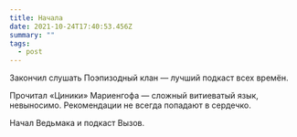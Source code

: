 ```yaml
---
title: Начала
date: 2021-10-24T17:40:53.456Z
summary: ""
tags:
  - post
---
```

Закончил слушать Поэпизодный клан — лучший подкаст всех времён.

Прочитал «Циники» Мариенгофа — сложный витиеватый язык, невыносимо. Рекомендации не всегда попадают в сердечко.

Начал Ведьмака и подкаст Вызов.